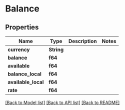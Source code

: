 # Balance

## Properties

Name | Type | Description | Notes
------------ | ------------- | ------------- | -------------
**currency** | **String** |  | 
**balance** | **f64** |  | 
**available** | **f64** |  | 
**balance_local** | **f64** |  | 
**available_local** | **f64** |  | 
**rate** | **f64** |  | 

[[Back to Model list]](../README.md#documentation-for-models) [[Back to API list]](../README.md#documentation-for-api-endpoints) [[Back to README]](../README.md)


